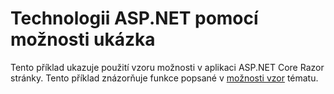 # <a name="aspnet-using-options-sample"></a>Technologii ASP.NET pomocí možnosti ukázka

Tento příklad ukazuje použití vzoru možnosti v aplikaci ASP.NET Core Razor stránky. Tento příklad znázorňuje funkce popsané v [možnosti vzor](https://docs.microsoft.com/aspnet/core/fundamentals/configuration/options) tématu.
